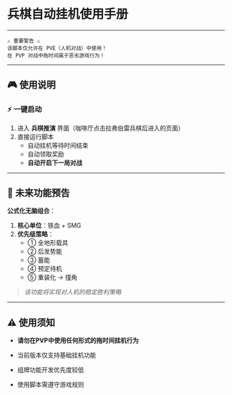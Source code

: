 # 兵棋自动挂机使用手册

---

```!
⚠️ 重要警告 ⚠️
该脚本仅允许在 PVE（人机对战）中使用！
在 PVP 对战中拖时间属于恶劣游戏行为！
```

---

## 🎮 使用说明

### ⚡ 一键启动
1. 进入 **兵棋推演** 界面（咖啡厅点击拉弗伯雷兵棋后进入的页面）
2. 直接运行脚本
   - 自动挂机等待时间结束
   - 自动领取奖励
   - **自动开启下一局对战**

---

## 🔮 未来功能预告

**公式化无脑组合**：
1. **核心单位**：铁血 + SMG
2. **优先级策略**：
   - ① 全地形载具
   - ② 后发势能
   - ③ 蓄能
   - ④ 预定待机
   - ⑤ 重装化 → 撞角

> *该功能将实现对人机的稳定胜利策略*

---

## ⚠️ 使用须知
- **请勿在PVP中使用任何形式的拖时间挂机行为**
- 当前版本仅支持基础挂机功能
- 组牌功能开发优先度较低

- 使用脚本需遵守游戏规则
